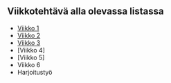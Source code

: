 ## Viikkotehtävä alla olevassa listassa

- [Viikko 1](vko1.html)
- [Viikko 2](vko2.md)
- [Viikko 3](vko3)
- [Viikko 4]
- [Viikko 5]
- Viikko 6
- Harjoitustyö
